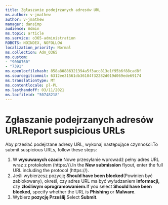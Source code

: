 ```yaml
---
title: Zgłaszanie podejrzanych adresów URL
ms.author: v-jmathew
author: v-jmathew
manager: dansimp
audience: Admin
ms.topic: article
ms.service: o365-administration
ROBOTS: NOINDEX, NOFOLLOW
localization_priority: Normal
ms.collection: Adm_O365
ms.custom:
- "9000760"
- "7391"
ms.openlocfilehash: 858a80886321394a5f3acc813e1f95b6f88cad8f
ms.sourcegitcommit: 6312ee31561db36104f32282d019d069ede69174
ms.translationtype: MT
ms.contentlocale: pl-PL
ms.lasthandoff: 03/11/2021
ms.locfileid: "50748218"
---
```

# <a name="report-suspicious-urls"></a><span data-ttu-id="9f7e6-102">Zgłaszanie podejrzanych adresów URL</span><span class="sxs-lookup"><span data-stu-id="9f7e6-102">Report suspicious URLs</span></span>

<span data-ttu-id="9f7e6-103">Aby przesłać podejrzane adresy URL, wykonaj następujące czynności:</span><span class="sxs-lookup"><span data-stu-id="9f7e6-103">To submit suspicious URLs, follow these steps:</span></span>

1. <span data-ttu-id="9f7e6-104">W **wysuwanych czacie** Nowe przesyłanie wprowadź pełny adres URL wraz z protokołem (https://).</span><span class="sxs-lookup"><span data-stu-id="9f7e6-104">In the **New submission** flyout, enter the full URL including the protocol (https://).</span></span>
2. <span data-ttu-id="9f7e6-105">Jeśli wybierzesz pozycję **Should have been blocked**(Powinien być zablokowany), określ, czy adres URL ma być wyłudzaniem **informacji,** czy **złośliwym oprogramowaniem.**</span><span class="sxs-lookup"><span data-stu-id="9f7e6-105">If you select **Should have been blocked**, specify whether the URL is **Phishing** or **Malware**.</span></span>
3. <span data-ttu-id="9f7e6-106">Wybierz **pozycję Prześlij**.</span><span class="sxs-lookup"><span data-stu-id="9f7e6-106">Select **Submit**.</span></span>

